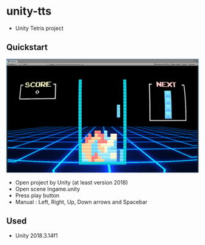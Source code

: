 # unity-tts
- Unity Tetris project

## Quickstart

![Screenshot](/readme/screenshot_00.PNG)

- Open project by Unity (at least version 2018)
- Open scene Ingame.unity
- Press play button
- Manual : Left, Right, Up, Down arrows and Spacebar

## Used
- Unity 2018.3.14f1
